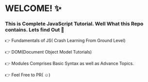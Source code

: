 # WELCOME! :sparkles:

### This is Complete JavaScript Tutorial. Well What this Repo contains. Lets find Out :gem:


:point_right: Fundamentals of JS( Crash Learning From Ground Level)

:point_right: DOM(Document Object Model Tutorials)

:point_right: Modules Comprises Basic Syntax as well as Advance Topics.
 
:point_right: Feel Free to PR( :relaxed:)
